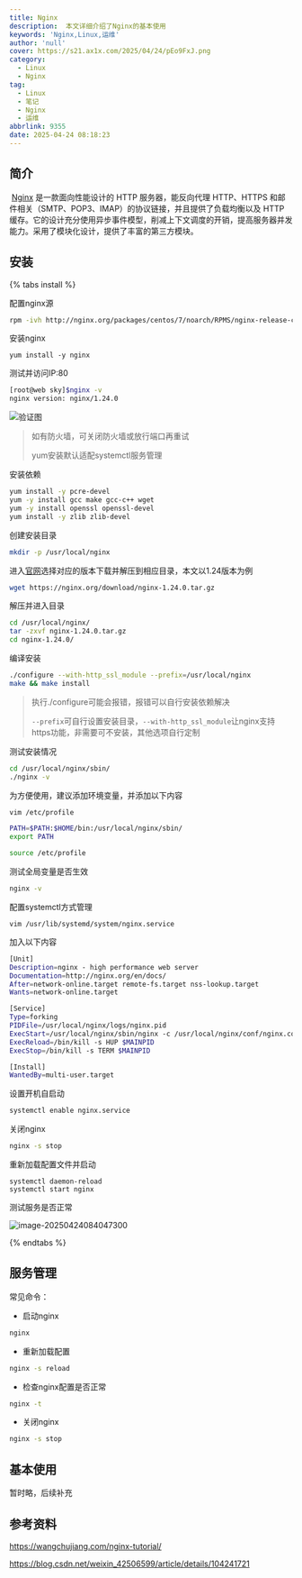 ```yaml
---
title: Nginx
description:  本文详细介绍了Nginx的基本使用
keywords: 'Nginx,Linux,运维'
author: 'null'
cover: https://s21.ax1x.com/2025/04/24/pEo9FxJ.png
category:
  - Linux
  - Nginx
tag:
  - Linux
  - 笔记
  - Nginx
  - 运维
abbrlink: 9355
date: 2025-04-24 08:18:23
---
```


## 简介

​	[Nginx](https://nginx.org/en/) 是一款面向性能设计的 HTTP 服务器，能反向代理 HTTP、HTTPS 和邮件相关（SMTP、POP3、IMAP）的协议链接，并且提供了负载均衡以及 HTTP 缓存。它的设计充分使用异步事件模型，削减上下文调度的开销，提高服务器并发能力。采用了模块化设计，提供了丰富的第三方模块。

## 安装

{% tabs install %}
<!-- tab yum安装 -->

配置nginx源

```bash
rpm -ivh http://nginx.org/packages/centos/7/noarch/RPMS/nginx-release-centos-7-0.el7.ngx.noarch.rpm
```

安装nginx

```
yum install -y nginx
```

测试并访问IP:80

```bash
[root@web sky]$nginx -v
nginx version: nginx/1.24.0
```

![验证图](https://s21.ax1x.com/2025/04/24/pEo9FxJ.png)

> 如有防火墙，可关闭防火墙或放行端口再重试
>
> yum安装默认适配systemctl服务管理

<!-- endtab -->

<!-- tab 编译安装 -->

安装依赖

```bash
yum install -y pcre-devel
yum -y install gcc make gcc-c++ wget
yum -y install openssl openssl-devel
yum install -y zlib zlib-devel
```

创建安装目录

```bash
mkdir -p /usr/local/nginx
```

进入[官网](https://nginx.org/en/download.html)选择对应的版本下载并解压到相应目录，本文以1.24版本为例

```bash
wget https://nginx.org/download/nginx-1.24.0.tar.gz
```

解压并进入目录

```bash
cd /usr/local/nginx/
tar -zxvf nginx-1.24.0.tar.gz
cd nginx-1.24.0/
```

编译安装

```bash
./configure --with-http_ssl_module --prefix=/usr/local/nginx
make && make install
```

> 执行./configure可能会报错，报错可以自行安装依赖解决
>
> `--prefix`可自行设置安装目录，`--with-http_ssl_module`让nginx支持https功能，非需要可不安装，其他选项自行定制

测试安装情况

```bash
cd /usr/local/nginx/sbin/
./nginx -v
```

为方便使用，建议添加环境变量，并添加以下内容

```bash
vim /etc/profile
```

```bash
PATH=$PATH:$HOME/bin:/usr/local/nginx/sbin/
export PATH
```

```bash
source /etc/profile
```

测试全局变量是否生效

```bash
nginx -v
```

配置systemctl方式管理

```
vim /usr/lib/systemd/system/nginx.service
```

加入以下内容

```bash
[Unit]
Description=nginx - high performance web server
Documentation=http://nginx.org/en/docs/
After=network-online.target remote-fs.target nss-lookup.target
Wants=network-online.target

[Service]
Type=forking
PIDFile=/usr/local/nginx/logs/nginx.pid
ExecStart=/usr/local/nginx/sbin/nginx -c /usr/local/nginx/conf/nginx.conf
ExecReload=/bin/kill -s HUP $MAINPID
ExecStop=/bin/kill -s TERM $MAINPID

[Install]
WantedBy=multi-user.target
```

设置开机自启动

```bash
systemctl enable nginx.service
```

关闭nginx

```bash
nginx -s stop
```

重新加载配置文件并启动

```
systemctl daemon-reload
systemctl start nginx
```

测试服务是否正常

![image-20250424084047300](https://s21.ax1x.com/2025/04/24/pEo9KPO.png)

<!-- endtab -->
{% endtabs %}

## 服务管理

常见命令：

- 启动nginx

```bash
nginx
```

- 重新加载配置

```bash
nginx -s reload
```

- 检查nginx配置是否正常

```bash
nginx -t
```

- 关闭nginx

```bash
nginx -s stop
```

## 基本使用

暂时略，后续补充

## 参考资料

https://wangchujiang.com/nginx-tutorial/

https://blog.csdn.net/weixin_42506599/article/details/104241721